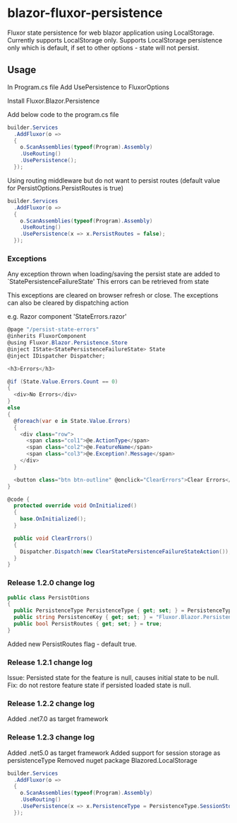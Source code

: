 # blazor-fluxor-persistence

Fluxor state persistence for web blazor application using LocalStorage.
Currently supports LocalStorage only.
Supports LocalStorage persistence only which is default, if set to other options - state will not persist.

## Usage
In Program.cs file Add UsePersistence to FluxorOptions

Install Fluxor.Blazor.Persistence

Add below code to the program.cs file

```C#
builder.Services
  .AddFluxor(o =>
  {
    o.ScanAssemblies(typeof(Program).Assembly)
    .UseRouting()
    .UsePersistence();
  });
```

Using routing middleware but do not want to persist routes (default value for PersistOptions.PersistRoutes is true)

```C#
builder.Services
  .AddFluxor(o =>
  {
    o.ScanAssemblies(typeof(Program).Assembly)
    .UseRouting()
    .UsePersistence(x => x.PersistRoutes = false);
  });
```

### Exceptions
Any exception thrown when loading/saving the persist state are added to `StatePersistenceFailureState'
This errors can be retrieved from state

This exceptions are cleared on browser refresh or close.
The exceptions can also be cleared by dispatching action

e.g.
Razor component 'StateErrors.razor'

```C#
@page "/persist-state-errors"
@inherits FluxorComponent
@using Fluxor.Blazor.Persistence.Store
@inject IState<StatePersistenceFailureState> State
@inject IDispatcher Dispatcher;

<h3>Errors</h3>

@if (State.Value.Errors.Count == 0)
{
  <div>No Errors</div>
}
else 
{
  @foreach(var e in State.Value.Errors)
  {
    <div class="row">
      <span class="col1">@e.ActionType</span>
      <span class="col2">@e.FeatureName</span>
      <span class="col3">@e.Exception?.Message</span>
    </div>
  }

  <button class="btn btn-outline" @onclick="ClearErrors">Clear Errors</button>
}

@code {
  protected override void OnInitialized()
  {
    base.OnInitialized();
  }

  public void ClearErrors() 
  {
    Dispatcher.Dispatch(new ClearStatePersistenceFailureStateAction());
  }
}
```


### Release 1.2.0 change log

```C#
public class PersistOtions
{
  public PersistenceType PersistenceType { get; set; } = PersistenceType.LocalStorage;
  public string PersistenceKey { get; set; } = "Fluxor.Blazor.Persistence";
  public bool PersistRoutes { get; set; } = true;
}
```

Added new PersistRoutes flag - default true.


### Release 1.2.1 change log

Issue: Persisted state for the feature is null, causes initial state to be null.  
Fix: do not restore feature state if persisted loaded state is null.  

### Release 1.2.2 change log

Added .net7.0 as target framework  


### Release 1.2.3 change log

Added .net5.0 as target framework
Added support for session storage as persistenceType
Removed nuget package Blazored.LocalStorage

```C#
builder.Services
  .AddFluxor(o =>
  {
    o.ScanAssemblies(typeof(Program).Assembly)
    .UseRouting()
    .UsePersistence(x => x.PersistenceType = PersistenceType.SessionStorage);
  });
```
